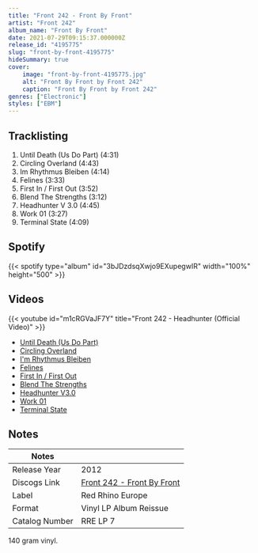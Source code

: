 ```yaml
---
title: "Front 242 - Front By Front"
artist: "Front 242"
album_name: "Front By Front"
date: 2021-07-29T09:15:37.000000Z
release_id: "4195775"
slug: "front-by-front-4195775"
hideSummary: true
cover:
    image: "front-by-front-4195775.jpg"
    alt: "Front By Front by Front 242"
    caption: "Front By Front by Front 242"
genres: ["Electronic"]
styles: ["EBM"]
---
```


## Tracklisting
1. Until Death (Us Do Part) (4:31)
2. Circling Overland (4:43)
3. Im Rhythmus Bleiben (4:14)
4. Felines (3:33)
5. First In / First Out (3:52)
6. Blend The Strengths (3:12)
7. Headhunter V 3.0 (4:45)
8. Work 01 (3:27)
9. Terminal State (4:09)


## Spotify
{{< spotify type="album" id="3bJDzdsqXwjo9EXupegwIR" width="100%" height="500" >}}



## Videos
{{< youtube id="m1cRGVaJF7Y" title="Front 242 - Headhunter (Official Video)" >}}
- [Until Death (Us Do Part)](https://www.youtube.com/watch?v=Vq-udrSV7M4)
- [Circling Overland](https://www.youtube.com/watch?v=GQTys90jNkc)
- [I'm Rhythmus Bleiben](https://www.youtube.com/watch?v=yi6vw3L5W6Y)
- [Felines](https://www.youtube.com/watch?v=RAouNlhOuSk)
- [First In / First Out](https://www.youtube.com/watch?v=ii_rcXrbfRs)
- [Blend The Strengths](https://www.youtube.com/watch?v=0Iu9Uko9zvg)
- [Headhunter V3.0](https://www.youtube.com/watch?v=aPKsvVKqvOg)
- [Work 01](https://www.youtube.com/watch?v=2_Y5C2k0H7w)
- [Terminal State](https://www.youtube.com/watch?v=UijjMj91ODg)

## Notes
| Notes          |             |
| ---------------| ----------- |
| Release Year   | 2012 |
| Discogs Link   | [Front 242 - Front By Front](https://www.discogs.com/release/4195775-Front-242-Front-By-Front) |
| Label          | Red Rhino Europe |
| Format         | Vinyl LP Album Reissue |
| Catalog Number | RRE LP 7 |

140 gram vinyl. 

